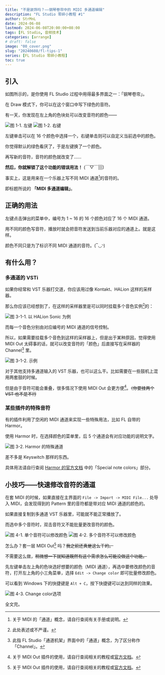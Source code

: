 ```yaml
---
title: "不是装饰吗？——钢琴卷帘中的 MIDI 多通道编辑"
description: "FL Studio 零碎小教程 #1"
author: StrMnL
date: 2024-06-08
lastmod: 2024-06-08T20:00:00+08:00
tags: [FL Studio, 音频技术]
categories: [arrange]
# draft: false
image: "00_cover.png"
slug: "20240608/fl-tips-1"
series: [FL Studio 零碎小教程]
toc: true
---
```


## 引入

如图所示的，是你使用 FL Studio 过程中用得最多界面之一：「钢琴卷帘」。

在 Draw 模式下，你可以在这个窗口中写下绿色的音符。

有一天，你发现在左上角的色块处可以改变音符的颜色——

![图 1-1. 左键](01_left_click.png) ![图 1-2. 右键](02_right_click.png)

左键单击可以在 16 个颜色中选择一个，右键单击则可以自定义当前选中的颜色。

你觉得默认的绿色看厌了，于是左键换了一个颜色。

再写新的音符，音符的颜色就改变了......

**然后，你就解锁了这个功能的错误用法！** (￣▽￣|||)

事实上，这是用来在一个乐器上写不同 MIDI 通道[^1]的音符的。

即标题所说的 **「MIDI 多通道编辑」**。

## 正确的用法

左键点击弹出的菜单中，编号为 1 ~ 16 的 16 个颜色对应了 16 个 MIDI 通道。

用不同的颜色写音符，播放时就会把音符发送到当前乐器对应的通道上。就是这样。

颜色不同只是为了标识不同 MIDI 通道的音符。(‾◡◝)

## 有什么用？

### 多通道的 VSTi

如果你经常和 VST 乐器打交道，你应该用过像 Kontakt、HALion 这样的采样器。

那么你应该已经想到了，在这样的采样器里是可以同时挂载多个音色实例[^2]的：

![图 3-1-1. 以 HALion Sonic 为例](03_halion_sonic.png)

而每一个音色分别由对应编号的 MIDI 通道的信号控制。

所以，如果需要挂载多个音色到这样的采样器上，但是出于某种原因，觉得使用 MIDI Out 太碍事的话，就可以改变音符的「颜色」后直接写在采样器的 Channel[^3] 里。

![图 3-1-2. 示例](04_in_one_channel.png)

对于其他支持多通道输入的 VST 乐器，也可以这么干。比如需要在一些鼓机上混用两套鼓的时候。

但是由于音符可能会重叠，很多情况下使用 MIDI Out 会更方便[^4]。~~（你要挂两个 VST 也不是不行~~

### 某些插件的特殊音符

有的插件利用了空闲的 MIDI 通道来实现一些特殊用法，比如 FL 自带的 Harmor。

使用 Harmor 时，在选择颜色的菜单里，后 5 个通道会有对应功能的说明文字。

![图 3-2. Harmor 的特殊通道](05_harmor.png)

差不多是 Keyswitch 那样的东西。

具体用法请自行查阅 [Harmor 的官方文档](https://www.image-line.com/fl-studio-learning/fl-studio-online-manual/html/plugins/Harmor.htm) 中的「Special note colors」部分。

## 小技巧——快速修改音符的通道

在套 MIDI 的时候，如果直接在主界面的 `File -> Import -> MIDI File...` 处导入 MIDI，会发现得到的 Pattern 里的音符都是带对应 MIDI 通道的颜色的。

如果直接复制到多通道 VST 乐器里，可能就不能正常播放了。

而选中多个音符时，双击音符又不能批量更改音符的颜色。

![图 4-1. 单个音符可以修改颜色](06_single_note.png) ![图 4-2. 多个音符不可以修改颜色](07_section.png)

怎么办？套一层 MIDI Out[^4] 吗？~~我之前还真是这么干的。~~

不需要这么做，~~稍微想一下就知道既然有这个需求怎么可能没做这个功能。~~

先左键单击左上角的色块选好想要的颜色（MIDI 通道），再选中要修改颜色的音符，打开左上角的小三角菜单，选择 `Edit -> Change color` 即可批量修改颜色。

可以看到 Windows 下的快捷键是 `Alt + C`，按下快捷键可以达到同样的效果。

![图 4-3. Change color选项](08_change_color.png)

全文完。

[^1]: 关于 MIDI 的「通道」概念，请自行查阅有关手册或说明。

[^2]: 此处表述或不严谨。

[^3]: 此指 FL Studio「通道机架」界面中的「通道」概念，为了区分称作「Channel」。

[^4]: 关于 MIDI Out 插件的使用，请自行查阅相关的教程或[官方文档](https://www.image-line.com/fl-studio-learning/fl-studio-online-manual/html/plugins/MIDI%20Out.htm)。
